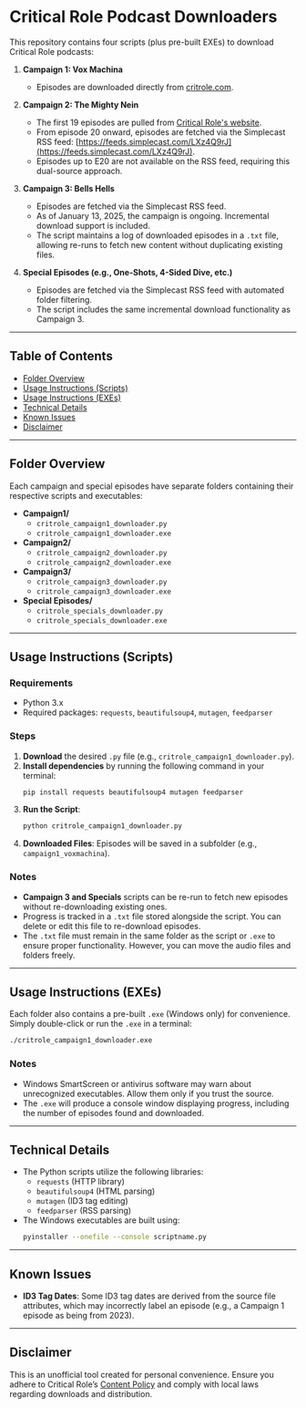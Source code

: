 # Critical Role Podcast Downloaders

This repository contains four scripts (plus pre-built EXEs) to download Critical Role podcasts:

1. **Campaign 1: Vox Machina**
   - Episodes are downloaded directly from [critrole.com](https://critrole.com).

2. **Campaign 2: The Mighty Nein**
   - The first 19 episodes are pulled from [Critical Role's website](https://critrole.com/podcast/campaign-2-ep1-ep51-mighty-nein-podcast/).
   - From episode 20 onward, episodes are fetched via the Simplecast RSS feed: [https://feeds.simplecast.com/LXz4Q9rJ](https://feeds.simplecast.com/LXz4Q9rJ).
   - Episodes up to E20 are not available on the RSS feed, requiring this dual-source approach.

3. **Campaign 3: Bells Hells**
   - Episodes are fetched via the Simplecast RSS feed.
   - As of January 13, 2025, the campaign is ongoing. Incremental download support is included.
   - The script maintains a log of downloaded episodes in a `.txt` file, allowing re-runs to fetch new content without duplicating existing files.

4. **Special Episodes (e.g., One-Shots, 4-Sided Dive, etc.)**
   - Episodes are fetched via the Simplecast RSS feed with automated folder filtering.
   - The script includes the same incremental download functionality as Campaign 3.

---

## Table of Contents

- [Folder Overview](#folder-overview)
- [Usage Instructions (Scripts)](#usage-instructions-scripts)
- [Usage Instructions (EXEs)](#usage-instructions-exes)
- [Technical Details](#technical-details)
- [Known Issues](#known-issues)
- [Disclaimer](#disclaimer)

---

## Folder Overview

Each campaign and special episodes have separate folders containing their respective scripts and executables:

- **Campaign1/**
  - `critrole_campaign1_downloader.py`  
  - `critrole_campaign1_downloader.exe`
- **Campaign2/**
  - `critrole_campaign2_downloader.py`  
  - `critrole_campaign2_downloader.exe`
- **Campaign3/**
  - `critrole_campaign3_downloader.py`  
  - `critrole_campaign3_downloader.exe`
- **Special Episodes/**
  - `critrole_specials_downloader.py`  
  - `critrole_specials_downloader.exe`

---

## Usage Instructions (Scripts)

### Requirements

- Python 3.x
- Required packages: `requests`, `beautifulsoup4`, `mutagen`, `feedparser`

### Steps

1. **Download** the desired `.py` file (e.g., `critrole_campaign1_downloader.py`).
2. **Install dependencies** by running the following command in your terminal:
   ```bash
   pip install requests beautifulsoup4 mutagen feedparser
   ```
3. **Run the Script**:
   ```bash
   python critrole_campaign1_downloader.py
   ```
4. **Downloaded Files**: Episodes will be saved in a subfolder (e.g., `campaign1_voxmachina`).

### Notes

- **Campaign 3 and Specials** scripts can be re-run to fetch new episodes without re-downloading existing ones.
- Progress is tracked in a `.txt` file stored alongside the script. You can delete or edit this file to re-download episodes.
- The `.txt` file must remain in the same folder as the script or `.exe` to ensure proper functionality. However, you can move the audio files and folders freely.

---

## Usage Instructions (EXEs)

Each folder also contains a pre-built `.exe` (Windows only) for convenience. Simply double-click or run the `.exe` in a terminal:

```bash
./critrole_campaign1_downloader.exe
```

### Notes

- Windows SmartScreen or antivirus software may warn about unrecognized executables. Allow them only if you trust the source.
- The `.exe` will produce a console window displaying progress, including the number of episodes found and downloaded.

---

## Technical Details

- The Python scripts utilize the following libraries:
  - `requests` (HTTP library)
  - `beautifulsoup4` (HTML parsing)
  - `mutagen` (ID3 tag editing)
  - `feedparser` (RSS parsing)
- The Windows executables are built using:
  ```bash
  pyinstaller --onefile --console scriptname.py
  ```

---

## Known Issues

- **ID3 Tag Dates**: Some ID3 tag dates are derived from the source file attributes, which may incorrectly label an episode (e.g., a Campaign 1 episode as being from 2023).

---

## Disclaimer

This is an unofficial tool created for personal convenience. Ensure you adhere to Critical Role’s [Content Policy](https://critrole.com/critical-role-content-policy/) and comply with local laws regarding downloads and distribution.
